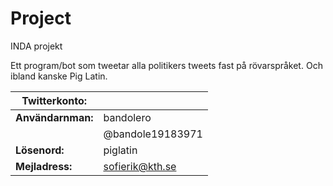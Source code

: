 # Project
INDA projekt

Ett program/bot som tweetar alla politikers tweets fast på rövarspråket. Och ibland kanske Pig Latin.

|Twitterkonto:     |                |
|------------------|----------------|
|**Användarnman:** |bandolero       |
|                  |@bandole19183971|
|**Lösenord:**     |piglatin        |
|**Mejladress:**   | sofierik@kth.se|